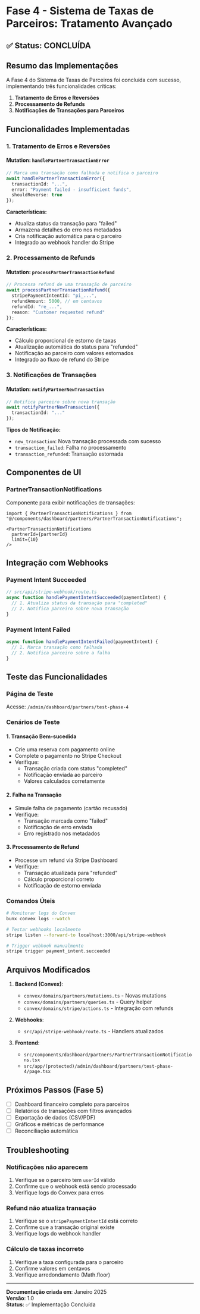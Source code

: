 # Fase 4 - Sistema de Taxas de Parceiros: Tratamento Avançado

## ✅ Status: CONCLUÍDA

## Resumo das Implementações

A Fase 4 do Sistema de Taxas de Parceiros foi concluída com sucesso, implementando três funcionalidades críticas:

1. **Tratamento de Erros e Reversões**
2. **Processamento de Refunds** 
3. **Notificações de Transações para Parceiros**

## Funcionalidades Implementadas

### 1. Tratamento de Erros e Reversões

#### Mutation: `handlePartnerTransactionError`
```typescript
// Marca uma transação como falhada e notifica o parceiro
await handlePartnerTransactionError({
  transactionId: "...",
  error: "Payment failed - insufficient funds",
  shouldReverse: true
});
```

**Características:**
- Atualiza status da transação para "failed"
- Armazena detalhes do erro nos metadados
- Cria notificação automática para o parceiro
- Integrado ao webhook handler do Stripe

### 2. Processamento de Refunds

#### Mutation: `processPartnerTransactionRefund`
```typescript
// Processa refund de uma transação de parceiro
await processPartnerTransactionRefund({
  stripePaymentIntentId: "pi_...",
  refundAmount: 5000, // em centavos
  refundId: "re_...",
  reason: "Customer requested refund"
});
```

**Características:**
- Cálculo proporcional de estorno de taxas
- Atualização automática do status para "refunded"
- Notificação ao parceiro com valores estornados
- Integrado ao fluxo de refund do Stripe

### 3. Notificações de Transações

#### Mutation: `notifyPartnerNewTransaction`
```typescript
// Notifica parceiro sobre nova transação
await notifyPartnerNewTransaction({
  transactionId: "..."
});
```

**Tipos de Notificação:**
- `new_transaction`: Nova transação processada com sucesso
- `transaction_failed`: Falha no processamento
- `transaction_refunded`: Transação estornada

## Componentes de UI

### PartnerTransactionNotifications
Componente para exibir notificações de transações:

```tsx
import { PartnerTransactionNotifications } from "@/components/dashboard/partners/PartnerTransactionNotifications";

<PartnerTransactionNotifications
  partnerId={partnerId}
  limit={10}
/>
```

## Integração com Webhooks

### Payment Intent Succeeded
```typescript
// src/api/stripe-webhook/route.ts
async function handlePaymentIntentSucceeded(paymentIntent) {
  // 1. Atualiza status da transação para "completed"
  // 2. Notifica parceiro sobre nova transação
}
```

### Payment Intent Failed
```typescript
async function handlePaymentIntentFailed(paymentIntent) {
  // 1. Marca transação como falhada
  // 2. Notifica parceiro sobre a falha
}
```

## Teste das Funcionalidades

### Página de Teste
Acesse: `/admin/dashboard/partners/test-phase-4`

### Cenários de Teste

#### 1. Transação Bem-sucedida
- Crie uma reserva com pagamento online
- Complete o pagamento no Stripe Checkout
- Verifique:
  - Transação criada com status "completed"
  - Notificação enviada ao parceiro
  - Valores calculados corretamente

#### 2. Falha na Transação
- Simule falha de pagamento (cartão recusado)
- Verifique:
  - Transação marcada como "failed"
  - Notificação de erro enviada
  - Erro registrado nos metadados

#### 3. Processamento de Refund
- Processe um refund via Stripe Dashboard
- Verifique:
  - Transação atualizada para "refunded"
  - Cálculo proporcional correto
  - Notificação de estorno enviada

### Comandos Úteis

```bash
# Monitorar logs do Convex
bunx convex logs --watch

# Testar webhooks localmente
stripe listen --forward-to localhost:3000/api/stripe-webhook

# Trigger webhook manualmente
stripe trigger payment_intent.succeeded
```

## Arquivos Modificados

1. **Backend (Convex)**:
   - `convex/domains/partners/mutations.ts` - Novas mutations
   - `convex/domains/partners/queries.ts` - Query helper
   - `convex/domains/stripe/actions.ts` - Integração com refunds

2. **Webhooks**:
   - `src/api/stripe-webhook/route.ts` - Handlers atualizados

3. **Frontend**:
   - `src/components/dashboard/partners/PartnerTransactionNotifications.tsx`
   - `src/app/(protected)/admin/dashboard/partners/test-phase-4/page.tsx`

## Próximos Passos (Fase 5)

- [ ] Dashboard financeiro completo para parceiros
- [ ] Relatórios de transações com filtros avançados
- [ ] Exportação de dados (CSV/PDF)
- [ ] Gráficos e métricas de performance
- [ ] Reconciliação automática

## Troubleshooting

### Notificações não aparecem
1. Verifique se o parceiro tem `userId` válido
2. Confirme que o webhook está sendo processado
3. Verifique logs do Convex para erros

### Refund não atualiza transação
1. Verifique se o `stripePaymentIntentId` está correto
2. Confirme que a transação original existe
3. Verifique logs do webhook handler

### Cálculo de taxas incorreto
1. Verifique a taxa configurada para o parceiro
2. Confirme valores em centavos
3. Verifique arredondamento (Math.floor)

---

**Documentação criada em**: Janeiro 2025  
**Versão**: 1.0  
**Status**: ✅ Implementação Concluída 